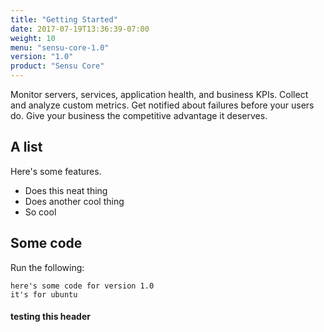```yaml
---
title: "Getting Started"
date: 2017-07-19T13:36:39-07:00
weight: 10
menu: "sensu-core-1.0"
version: "1.0"
product: "Sensu Core"
---
```

Monitor servers, services, application health, and business KPIs. Collect and analyze custom metrics. Get notified about failures before your users do. Give your business the competitive advantage it deserves.

## A list
Here's some features.

- Does this neat thing
- Does another cool thing
- So cool

## Some code
Run the following:
```
here's some code for version 1.0
it's for ubuntu
```

#### testing this header
